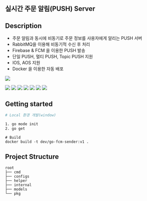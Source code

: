 ## 실시간 주문 알림(PUSH) Server


## Description
- 주문 알림과 동시에 비동기로 주문 정보를 사용자에게 알리는 PUSH 서버
- RabbitMQ을 이용해 비동기적 수신 후 처리
- Firebase & FCM 을 이용한 PUSH 발송 
- 단일 PUSH, 멀티 PUSH, Topic PUSH 지원
- IOS, AOS 지원
- Docker 을 이용한 자동 배포




<a href="https://github.com/bluejin1/"><img src="https://hits.seeyoufarm.com/api/count/incr/badge.svg?url=https://github.com/bluejin1/mobile-content-trading/tree/main&count_bg=%2379C83D&title_bg=%23142FBC&icon=postwoman.svg&icon_color=%23E7E7E7&title=Back-End&edge_flat=false"/></a>

<img src="https://img.shields.io/badge/Go-00ADD8?style=flat-square&logo=Go&logoColor=white"/>
<img src="https://img.shields.io/badge/Firebase-FFCA28?style=flat-square&logo=firebase&logoColor=black"/>
<img src="https://img.shields.io/badge/Rabbitmq-FF6600?style=flat-square&logo=rabbitmq&logoColor=white" />
<img src="https://img.shields.io/badge/Amazon AWS-232F3E?style=flat-square&logo=amazonaws&logoColor=white"/>
<img src="https://img.shields.io/badge/Docker-2496ED?style=flat-square&logo=Docker&logoColor=white"/>

<img src="https://img.shields.io/badge/Android-3DDC84?style=flat-square&logo=android&logoColor=white"/>
<img src="https://img.shields.io/badge/iOS-000000?style=flat-square&logo=android&logoColor=white"/>

## Getting started

```bash
# Local 환경 개발(window)

1. go mode init
2. go get

````

```shell
# Build
docker build -t dev/go-fcm-sender:v1 . 
```


## Project Structure
````
root
├── cmd
├── configs
├── helper
├── internal
├── models
└── pkg

````
